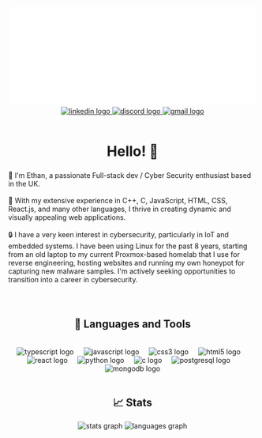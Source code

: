 <div align="center">
	<a href="https://github.com/sudoxyz/sudoxyz/blame/main/header.svg">
		<picture>
		  <img src="header.svg" width="500" height="200" alt="Click to see the source">
		</picture>
	</a>
</div>
<div align="center">
  <a href="https://www.linkedin.com/in/ethan-miller-dev/" target="_blank">
    <img src="https://raw.githubusercontent.com/maurodesouza/profile-readme-generator/master/src/assets/icons/social/linkedin/default.svg" width="27" height="15" alt="linkedin logo"  />
  </a>
  <a href="https://discord.com/users/1042016240866177046" target="_blank">
    <img src="https://raw.githubusercontent.com/maurodesouza/profile-readme-generator/master/src/assets/icons/social/discord/default.svg" width="27" height="15" alt="discord logo"  />
  </a>
  <a href="mailto:sudo404xyz@gmail.com" target="_blank">
    <img src="https://raw.githubusercontent.com/maurodesouza/profile-readme-generator/master/src/assets/icons/social/gmail/default.svg" width="27" height="15" alt="gmail logo"  />
  </a>
</div>

<br>

<h1 align="center">Hello! 👋</h1>

###

<p align="left">📝 I'm Ethan, a passionate Full-stack dev / Cyber Security enthusiast based in the UK.<br><br>🧱 With my extensive experience in C++, C, JavaScript, HTML, CSS, React.js, and many other languages, I thrive in creating dynamic and visually appealing web applications. <br><br>🔒 I have a very keen interest in cybersecurity, particularly in IoT and embedded systems. I have been using Linux for the past 8 years, starting from an old laptop to my current Proxmox-based homelab that I use for reverse engineering, hosting websites and running my own honeypot for capturing new malware samples. I'm actively seeking opportunities to transition into a career in cybersecurity.</p>

###
<br>


<h2 align="center">🧰 Languages and Tools</h2>

<br>

<div align="center">
  <img src="https://cdn.jsdelivr.net/gh/devicons/devicon/icons/typescript/typescript-original.svg" height="30" alt="typescript logo"  />
  <img width="12" />
  <img src="https://cdn.jsdelivr.net/gh/devicons/devicon/icons/javascript/javascript-original.svg" height="30" alt="javascript logo"  />
  <img width="12" />
  <img src="https://cdn.jsdelivr.net/gh/devicons/devicon/icons/css3/css3-original.svg" height="30" alt="css3 logo"  />
  <img width="12" />
  <img src="https://cdn.jsdelivr.net/gh/devicons/devicon/icons/html5/html5-original.svg" height="30" alt="html5 logo"  />
  <img width="12" />
  <img src="https://cdn.jsdelivr.net/gh/devicons/devicon/icons/react/react-original.svg" height="30" alt="react logo"  />
  <img width="12" />
  <img src="https://cdn.jsdelivr.net/gh/devicons/devicon/icons/python/python-original.svg" height="30" alt="python logo"  />
  <img width="12" />
  <img src="https://cdn.jsdelivr.net/gh/devicons/devicon/icons/c/c-original.svg" height="30" alt="c logo"  />
  <img width="12" />
  <img src="https://cdn.jsdelivr.net/gh/devicons/devicon/icons/postgresql/postgresql-original.svg" height="30" alt="postgresql logo"  />
  <img width="12" />
  <img src="https://cdn.jsdelivr.net/gh/devicons/devicon/icons/mongodb/mongodb-original.svg" height="30" alt="mongodb logo"  />
</div>

<br>


<h2 align="center">📈 Stats</h2>


<div align="center">
  <img src="https://github-readme-stats.vercel.app/api?username=sudoxyz&hide_title=true&hide_rank=true&show_icons=true&include_all_commits=true&count_private=true&disable_animations=false&theme=nord&locale=en&hide_border=true&order=1" height="150" alt="stats graph" />
  <img src="https://github-readme-stats.vercel.app/api/top-langs?username=sudoxyz&locale=en&hide_title=true&layout=compact&card_width=320&langs_count=5&theme=nord&hide_border=true&order=2" height="150" alt="languages graph"  />
</div>




###
